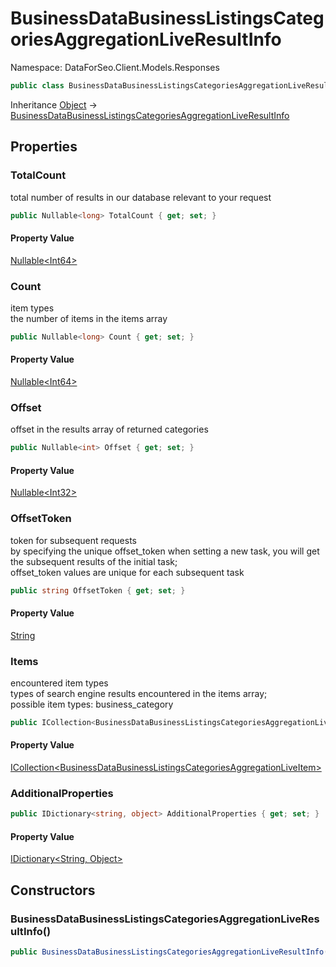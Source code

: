 # BusinessDataBusinessListingsCategoriesAggregationLiveResultInfo

Namespace: DataForSeo.Client.Models.Responses

```csharp
public class BusinessDataBusinessListingsCategoriesAggregationLiveResultInfo
```

Inheritance [Object](https://docs.microsoft.com/en-us/dotnet/api/system.object) → [BusinessDataBusinessListingsCategoriesAggregationLiveResultInfo](./dataforseo.client.models.responses.businessdatabusinesslistingscategoriesaggregationliveresultinfo.md)

## Properties

### **TotalCount**

total number of results in our database relevant to your request

```csharp
public Nullable<long> TotalCount { get; set; }
```

#### Property Value

[Nullable&lt;Int64&gt;](https://docs.microsoft.com/en-us/dotnet/api/system.nullable-1)<br>

### **Count**

item types
 <br>the number of items in the items array

```csharp
public Nullable<long> Count { get; set; }
```

#### Property Value

[Nullable&lt;Int64&gt;](https://docs.microsoft.com/en-us/dotnet/api/system.nullable-1)<br>

### **Offset**

offset in the results array of returned categories

```csharp
public Nullable<int> Offset { get; set; }
```

#### Property Value

[Nullable&lt;Int32&gt;](https://docs.microsoft.com/en-us/dotnet/api/system.nullable-1)<br>

### **OffsetToken**

token for subsequent requests
 <br>by specifying the unique offset_token when setting a new task, you will get the subsequent results of the initial task;
 <br>offset_token values are unique for each subsequent task

```csharp
public string OffsetToken { get; set; }
```

#### Property Value

[String](https://docs.microsoft.com/en-us/dotnet/api/system.string)<br>

### **Items**

encountered item types
 <br>types of search engine results encountered in the items array;
 <br>possible item types: business_category

```csharp
public ICollection<BusinessDataBusinessListingsCategoriesAggregationLiveItem> Items { get; set; }
```

#### Property Value

[ICollection&lt;BusinessDataBusinessListingsCategoriesAggregationLiveItem&gt;](./dataforseo.client.models.businessdatabusinesslistingscategoriesaggregationliveitem.md)<br>

### **AdditionalProperties**

```csharp
public IDictionary<string, object> AdditionalProperties { get; set; }
```

#### Property Value

[IDictionary&lt;String, Object&gt;](https://docs.microsoft.com/en-us/dotnet/api/system.collections.generic.idictionary-2)<br>

## Constructors

### **BusinessDataBusinessListingsCategoriesAggregationLiveResultInfo()**

```csharp
public BusinessDataBusinessListingsCategoriesAggregationLiveResultInfo()
```
